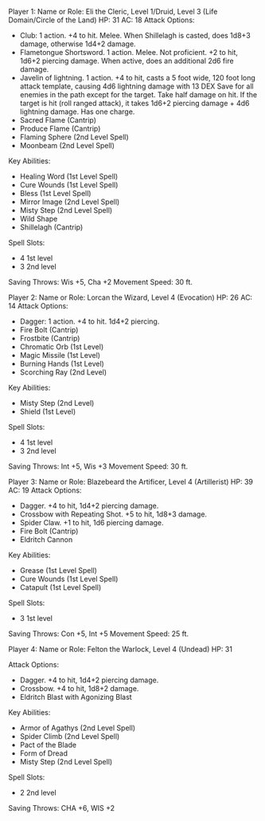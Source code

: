 Player 1:
Name or Role: Eli the Cleric, Level 1/Druid, Level 3 (Life Domain/Circle of the Land)
HP: 31
AC: 18
Attack Options:

- Club: 1 action. +4 to hit. Melee. When Shillelagh is casted, does 1d8+3 damage, otherwise 1d4+2 damage.
- Flametongue Shortsword. 1 action. Melee. Not proficient. +2 to hit, 1d6+2 piercing damage. When active, does an additional 2d6 fire damage.
- Javelin of lightning. 1 action. +4 to hit, casts a 5 foot wide, 120 foot long attack template, causing 4d6 lightning damage with 13 DEX Save for all enemies in the path except for the target. Take half damage on hit. If the target is hit (roll ranged attack), it takes 1d6+2 piercing damage + 4d6 lightning damage. Has one charge.
- Sacred Flame (Cantrip)
- Produce Flame (Cantrip)
- Flaming Sphere (2nd Level Spell)
- Moonbeam (2nd Level Spell)

Key Abilities:

- Healing Word (1st Level Spell)
- Cure Wounds (1st Level Spell)
- Bless (1st Level Spell)
- Mirror Image (2nd Level Spell)
- Misty Step (2nd Level Spell)
- Wild Shape
- Shillelagh (Cantrip)

Spell Slots:

- 4 1st level
- 3 2nd level

Saving Throws: Wis +5, Cha +2
Movement Speed: 30 ft.

Player 2:
Name or Role: Lorcan the Wizard, Level 4 (Evocation)
HP: 26
AC: 14
Attack Options:

- Dagger: 1 action. +4 to hit. 1d4+2 piercing.
- Fire Bolt (Cantrip)
- Frostbite (Cantrip)
- Chromatic Orb (1st Level)
- Magic Missile (1st Level)
- Burning Hands (1st Level)
- Scorching Ray (2nd Level)

Key Abilities:

- Misty Step (2nd Level)
- Shield (1st Level)

Spell Slots:

- 4 1st level
- 3 2nd level

Saving Throws: Int +5, Wis +3
Movement Speed: 30 ft.

Player 3:
Name or Role: Blazebeard the Artificer, Level 4 (Artillerist)
HP: 39
AC: 19
Attack Options:

- Dagger. +4 to hit, 1d4+2 piercing damage.
- Crossbow with Repeating Shot. +5 to hit, 1d8+3 damage.
- Spider Claw. +1 to hit, 1d6 piercing damage.
- Fire Bolt (Cantrip)
- Eldritch Cannon

Key Abilities:

- Grease (1st Level Spell)
- Cure Wounds (1st Level Spell)
- Catapult (1st Level Spell)

Spell Slots:

- 3 1st level

Saving Throws: Con +5, Int +5
Movement Speed: 25 ft.

Player 4:
Name or Role: Felton the Warlock, Level 4 (Undead)
HP: 31

Attack Options:

- Dagger. +4 to hit, 1d4+2 piercing damage.
- Crossbow. +4 to hit, 1d8+2 damage.
- Eldritch Blast with Agonizing Blast

Key Abilities:

- Armor of Agathys (2nd Level Spell)
- Spider Climb (2nd Level Spell)
- Pact of the Blade
- Form of Dread
- Misty Step (2nd Level Spell)

Spell Slots:

- 2 2nd level

Saving Throws: CHA +6, WIS +2

